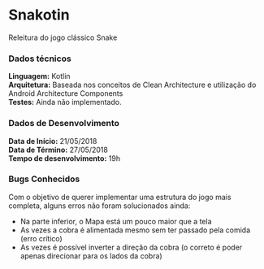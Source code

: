# Snakotin
Releitura do jogo clássico Snake

### Dados técnicos
**Linguagem:** Kotlin   
**Arquitetura:** Baseada nos conceitos de Clean Architecture e utilização do Android Architecture Components   
**Testes:** Ainda não implementado.   

### Dados de Desenvolvimento   
**Data de Início:** 21/05/2018   
**Data de Término:** 27/05/2018   
**Tempo de desenvolvimento:** 19h   

### Bugs Conhecidos
Com o objetivo de querer implementar uma estrutura do jogo mais completa, alguns erros não foram solucionados ainda:   
* Na parte inferior, o Mapa está um pouco maior que a tela   
* As vezes a cobra é alimentada mesmo sem ter passado pela comida (erro crítico)   
* As vezes é possível inverter a direção da cobra (o correto é poder apenas direcionar para os lados da cobra)
